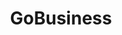 ---
layout: homepage
title: GoBusiness
description: For Singapore Businesses
image: /images/
permalink: /
notification: Please click <a href="https://go.gov.sg/businessconnect">here</a> for enquiries. 
sections:
#    - hero:
#        title: Exemption from Suspension of Activities
#        background: /images/hero-banner.jpg
#        key_highlights:
#        - title: General Exemption
#          url: https://form.gov.sg/5e8147f514171f0011b34f90
#          description: Please submit details.
#        - title: Time-Limited Exemption
#          url: https://form.gov.sg/5e8602bf95ddc70011decfa7
#          description: Please submit details.
    - hero:
        title: Activities
        background: /images/hero-banner.jpg
        key_highlights:
        - title: General 
          url: https://www.google.com.sg/
          description: Please submit details.
        - title: Time
          url: https://www.google.com.sg/
          description: Please submit details.
---